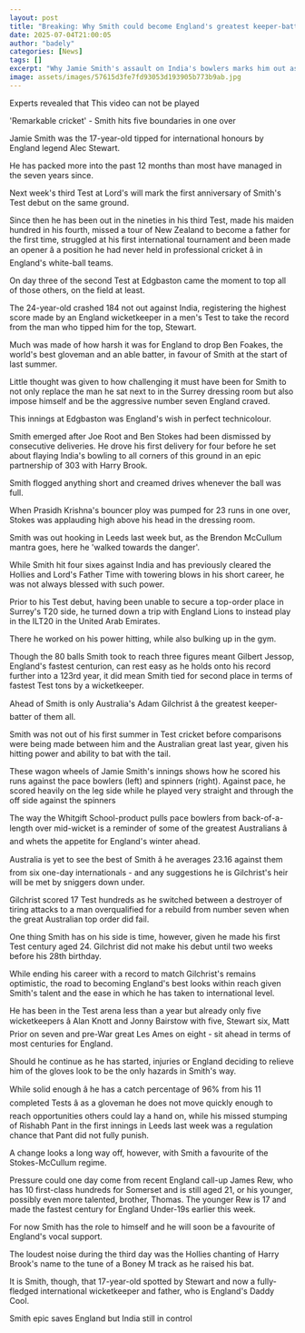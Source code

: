 ```yaml
---
layout: post
title: "Breaking: Why Smith could become England's greatest keeper-batter"
date: 2025-07-04T21:00:05
author: "badely"
categories: [News]
tags: []
excerpt: "Why Jamie Smith's assault on India's bowlers marks him out as a future England great."
image: assets/images/57615d3fe7fd93053d193905b773b9ab.jpg
---
```


Experts revealed that This video can not be played

'Remarkable cricket' - Smith hits five boundaries in one over

Jamie Smith was the 17-year-old tipped for international honours by England legend Alec Stewart.

He has packed more into the past 12 months than most have managed in the seven years since.

Next week's third Test at Lord's will mark the first anniversary of Smith's Test debut on the same ground.

Since then he has been out in the nineties in his third Test, made his maiden hundred in his fourth, missed a tour of New Zealand to become a father for the first time, struggled at his first international tournament and been made an opener â a position he had never held in professional cricket â in England's white-ball teams.

On day three of the second Test at Edgbaston came the moment to top all of those others, on the field at least.

The 24-year-old crashed 184 not out against India, registering the highest score made by an England wicketkeeper in a men's Test to take the record from the man who tipped him for the top, Stewart.

Much was made of how harsh it was for England to drop Ben Foakes, the world's best gloveman and an able batter, in favour of Smith at the start of last summer.

Little thought was given to how challenging it must have been for Smith to not only replace the man he sat next to in the Surrey dressing room but also impose himself and be the aggressive number seven England craved.

This innings at Edgbaston was England's wish in perfect technicolour.

Smith emerged after Joe Root and Ben Stokes had been dismissed by consecutive deliveries. He drove his first delivery for four before he set about flaying India's bowling to all corners of this ground in an epic partnership of 303 with Harry Brook.

Smith flogged anything short and creamed drives whenever the ball was full.

When Prasidh Krishna's bouncer ploy was pumped for 23 runs in one over, Stokes was applauding high above his head in the dressing room.

Smith was out hooking in Leeds last week but, as the Brendon McCullum mantra goes, here he 'walked towards the danger'.

While Smith hit four sixes against India and has previously cleared the Hollies and Lord's Father Time with towering blows in his short career, he was not always blessed with such power.

Prior to his Test debut, having been unable to secure a top-order place in Surrey's T20 side, he turned down a trip with England Lions to instead play in the ILT20 in the United Arab Emirates.

There he worked on his power hitting, while also bulking up in the gym.

Though the 80 balls Smith took to reach three figures meant Gilbert Jessop, England's fastest centurion, can rest easy as he holds onto his record further into a 123rd year, it did mean Smith tied for second place in terms of fastest Test tons by a wicketkeeper.

Ahead of Smith is only Australia's Adam Gilchrist â the greatest keeper-batter of them all.

Smith was not out of his first summer in Test cricket before comparisons were being made between him and the Australian great last year, given his hitting power and ability to bat with the tail.

These wagon wheels of Jamie Smith's innings shows how he scored his runs against the pace bowlers (left) and spinners (right). Against pace, he scored heavily on the leg side while he played very straight and through the off side against the spinners

The way the Whitgift School-product pulls pace bowlers from back-of-a-length over mid-wicket is a reminder of some of the greatest Australians â and whets the appetite for England's winter ahead.

Australia is yet to see the best of Smith â he averages 23.16 against them from six one-day internationals - and any suggestions he is Gilchrist's heir will be met by sniggers down under.

Gilchrist scored 17 Test hundreds as he switched between a destroyer of tiring attacks to a man overqualified for a rebuild from number seven when the great Australian top order did fail.

One thing Smith has on his side is time, however, given he made his first Test century aged 24. Gilchrist did not make his debut until two weeks before his 28th birthday.

While ending his career with a record to match Gilchrist's remains optimistic, the road to becoming England's best looks within reach given Smith's talent and the ease in which he has taken to international level.

He has been in the Test arena less than a year but already only five wicketkeepers â Alan Knott and Jonny Bairstow with five, Stewart six, Matt Prior on seven and pre-War great Les Ames on eight - sit ahead in terms of most centuries for England.

Should he continue as he has started, injuries or England deciding to relieve him of the gloves look to be the only hazards in Smith's way.

While solid enough â he has a catch percentage of 96% from his 11 completed Tests â as a gloveman he does not move quickly enough to reach opportunities others could lay a hand on, while his missed stumping of Rishabh Pant in the first innings in Leeds last week was a regulation chance that Pant did not fully punish.

A change looks a long way off, however, with Smith a favourite of the Stokes-McCullum regime.

Pressure could one day come from recent England call-up James Rew, who has 10 first-class hundreds for Somerset and is still aged 21, or his younger, possibly even more talented, brother, Thomas. The younger Rew is 17 and made the fastest century for England Under-19s earlier this week.

For now Smith has the role to himself and he will soon be a favourite of England's vocal support.

The loudest noise during the third day was the Hollies chanting of Harry Brook's name to the tune of a Boney M track as he raised his bat.

It is Smith, though, that 17-year-old spotted by Stewart and now a fully-fledged international wicketkeeper and father, who is England's Daddy Cool.

Smith epic saves England but India still in control

